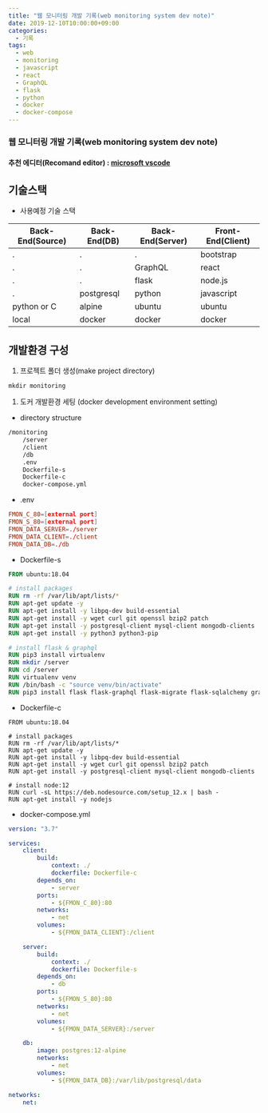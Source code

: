 ```yaml
---
title: "웹 모니터링 개발 기록(web monitoring system dev note)"
date: 2019-12-10T10:00:00+09:00
categories:
  - 기록
tags:
  - web
  - monitoring
  - javascript
  - react
  - GraphQL
  - flask
  - python
  - docker
  - docker-compose
---
```


### 웹 모니터링 개발 기록(web monitoring system dev note)

#### 추천 에디터(Recomand editor) : [microsoft vscode](https://code.visualstudio.com/)

## 기술스택

- 사용예정 기술 스택

Back-End(Source) | Back-End(DB) | Back-End(Server) | Front-End(Client)
--- | --- | --- | ---
. | . | . | bootstrap
. | . | GraphQL | react
. | . | flask | node.js
. | postgresql | python | javascript
python or C | alpine | ubuntu | ubuntu
local | docker | docker | docker

## 개발환경 구성

1. 프로젝트 폴더 생성(make project directory)

```shell
mkdir monitoring
```

1. 도커 개발환경 세팅 (docker development environment setting)

- directory structure

```txt
/monitoring
    /server
    /client
    /db
    .env
    Dockerfile-s
    Dockerfile-c
    docker-compose.yml
```

- .env

```conf
FMON_C_80=[external port]
FMON_S_80=[external port]
FMON_DATA_SERVER=./server
FMON_DATA_CLIENT=./client
FMON_DATA_DB=./db
```

- Dockerfile-s

```Dockerfile
FROM ubuntu:18.04

# install packages
RUN rm -rf /var/lib/apt/lists/*
RUN apt-get update -y
RUN apt-get install -y libpq-dev build-essential
RUN apt-get install -y wget curl git openssl bzip2 patch
RUN apt-get install -y postgresql-client mysql-client mongodb-clients
RUN apt-get install -y python3 python3-pip

# install flask & graphql
RUN pip3 install virtualenv
RUN mkdir /server
RUN cd /server
RUN virtualenv venv
RUN /bin/bash -c "source venv/bin/activate"
RUN pip3 install flask flask-graphql flask-migrate flask-sqlalchemy graphene graphene-sqlalchemy
````

- Dockerfile-c

```Docker
FROM ubuntu:18.04

# install packages
RUN rm -rf /var/lib/apt/lists/*
RUN apt-get update -y
RUN apt-get install -y libpq-dev build-essential
RUN apt-get install -y wget curl git openssl bzip2 patch
RUN apt-get install -y postgresql-client mysql-client mongodb-clients

# install node:12
RUN curl -sL https://deb.nodesource.com/setup_12.x | bash -
RUN apt-get install -y nodejs
```

- docker-compose.yml

```yml
version: "3.7"

services:
    client:
        build:
            context: ./
            dockerfile: Dockerfile-c
        depends_on:
            - server
        ports:
            - ${FMON_C_80}:80
        networks:
            - net
        volumes:
            - ${FMON_DATA_CLIENT}:/client

    server:
        build:
            context: ./
            dockerfile: Dockerfile-s
        depends_on:
            - db
        ports:
            - ${FMON_S_80}:80
        networks:
            - net
        volumes:
            - ${FMON_DATA_SERVER}:/server

    db:
        image: postgres:12-alpine
        networks:
            - net
        volumes:
            - ${FMON_DATA_DB}:/var/lib/postgresql/data

networks:
    net:
```
